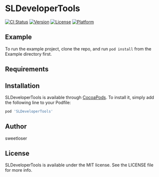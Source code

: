 # SLDeveloperTools

[![CI Status](https://img.shields.io/travis/sweetloser/SLDeveloperTools.svg?style=flat)](https://travis-ci.org/sweetloser/SLDeveloperTools)
[![Version](https://img.shields.io/cocoapods/v/SLDeveloperTools.svg?style=flat)](https://cocoapods.org/pods/SLDeveloperTools)
[![License](https://img.shields.io/cocoapods/l/SLDeveloperTools.svg?style=flat)](https://cocoapods.org/pods/SLDeveloperTools)
[![Platform](https://img.shields.io/cocoapods/p/SLDeveloperTools.svg?style=flat)](https://cocoapods.org/pods/SLDeveloperTools)

## Example

To run the example project, clone the repo, and run `pod install` from the Example directory first.

## Requirements

## Installation

SLDeveloperTools is available through [CocoaPods](https://cocoapods.org). To install
it, simply add the following line to your Podfile:

```ruby
pod 'SLDeveloperTools'
```

## Author

sweetloser

## License

SLDeveloperTools is available under the MIT license. See the LICENSE file for more info.
